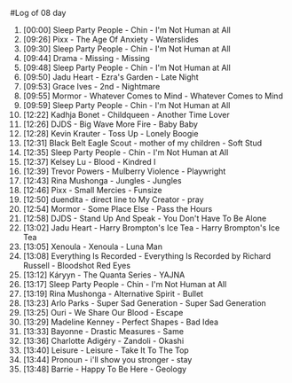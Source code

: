 #Log of 08 day

1. [00:00] Sleep Party People - Chin - I'm Not Human at All
1. [09:26] Pixx - The Age Of Anxiety - Waterslides
1. [09:30] Sleep Party People - Chin - I'm Not Human at All
1. [09:44] Drama - Missing - Missing
1. [09:48] Sleep Party People - Chin - I'm Not Human at All
1. [09:50] Jadu Heart - Ezra's Garden - Late Night
1. [09:53] Grace Ives - 2nd - Nightmare
1. [09:55] Mormor - Whatever Comes to Mind - Whatever Comes to Mind
1. [09:59] Sleep Party People - Chin - I'm Not Human at All
1. [12:22] Kadhja Bonet - Childqueen - Another Time Lover
1. [12:26] DJDS - Big Wave More Fire - Baby Baby
1. [12:28] Kevin Krauter - Toss Up - Lonely Boogie
1. [12:31] Black Belt Eagle Scout - mother of my children - Soft Stud
1. [12:35] Sleep Party People - Chin - I'm Not Human at All
1. [12:37] Kelsey Lu - Blood - Kindred I
1. [12:39] Trevor Powers - Mulberry Violence - Playwright
1. [12:43] Rina Mushonga - Jungles - Jungles
1. [12:46] Pixx - Small Mercies - Funsize
1. [12:50] duendita - direct line to My Creator - pray
1. [12:54] Mormor - Some Place Else - Pass the Hours
1. [12:58] DJDS - Stand Up And Speak - You Don't Have To Be Alone
1. [13:02] Jadu Heart - Harry Brompton's Ice Tea - Harry Brompton's Ice Tea
1. [13:05] Xenoula - Xenoula - Luna Man
1. [13:08] Everything Is Recorded - Everything Is Recorded by Richard Russell - Bloodshot Red Eyes
1. [13:12] Káryyn - The Quanta Series - YAJNA
1. [13:17] Sleep Party People - Chin - I'm Not Human at All
1. [13:19] Rina Mushonga - Alternative Spirit - Bullet
1. [13:23] Arlo Parks - Super Sad Generation - Super Sad Generation
1. [13:25] Ouri - We Share Our Blood - Escape
1. [13:29] Madeline Kenney - Perfect Shapes - Bad Idea
1. [13:33] Bayonne - Drastic Measures - Same
1. [13:36] Charlotte Adigéry - Zandoli - Okashi
1. [13:40] Leisure - Leisure - Take It To The Top
1. [13:44] Pronoun - i'll show you stronger - stay
1. [13:48] Barrie - Happy To Be Here - Geology
